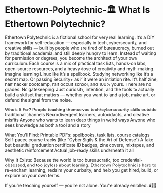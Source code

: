# Ethertown-Polytechnic-🏛️ What Is Ethertown Polytechnic?
Ethertown Polytechnic is a fictional school for very real learning.
It’s a DIY framework for self-education — especially in tech, cybersecurity, and creative skills — built by people who are tired of bureaucracy, burned out by traditional academia, and still deeply hungry to learn.
Instead of waiting for permission or degrees, you become the architect of your own curriculum. Each course is a mix of practical task lists, hands-on labs, open-source resources, and a heavy dose of creativity and myth-making. Imagine learning Linux like it’s a spellbook. Studying networking like it’s a secret map. Or passing Security+ as if it were an initiation rite.
It’s half zine, half hacker bootcamp, half occult school, and 100% yours.
There are no grades. No gatekeeping. Just curiosity, intention, and the tools to actually build a skillset that matters — whether you want to land a job, make art, or defend the signal from the noise.

Who’s It For?
People teaching themselves tech/cybersecurity skills outside traditional channels
Neurodivergent learners, autodidacts, and creative misfits
Anyone who wants to learn deep things in weird ways
Anyone who sees knowledge as both a tool and a story

What You’ll Find:
Printable PDFs: spellbooks, task lists, course catalogs
Self-paced course tracks (like “Cyber Sigils & the Art of Defense”)
A fake but beautiful graduation certificate
ID badges, zine covers, mixtapes, and aesthetic reinforcement
Actual job-ready skills underneath it all

Why It Exists:
Because the world is too bureaucratic, too credential-obsessed, and too joyless about learning. Ethertown Polytechnic is here to re-enchant learning, reclaim your curiosity, and help you get hired, build, or explore on your own terms.

If you’re teaching yourself — you’re not alone. You’re already enrolled. 🕯️📡📘

